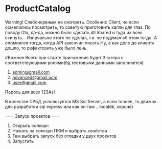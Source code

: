 # ProductCatalog
Warning! Слабонервным не смотреть. Особенно Client, но если осмелились посмотреть, то советую приготовить капли для глаз.
По поводу Dto, да-да, можно было сделать dll Shared и туда их всех скинуть... 
Изначально этого не сделал, т.к. не подумал об этом тогда. А опомнился тогда, когда API закончил писать
Ну, а как дело до клиента дошло, то рефакторить уже было лень.

#Важное
Всего при старте приложения будет 3 юзера с соответствующими ролями(бд тестовыми данными заполняется).
1) admin@gmail.com
2) advanced@gmail.ocm
3) user@gmail.com

Пароль для всех 123As!

В качестве СУБД успользуется MS Sql Server, а если точнее, то движок для разработки sql express или как он там... localdb, короче)

=== Запуск проектов ===
1) Открыть солюшн
2) Нажать на солюшн ПКМ и выбрать свойства
3) Там выбрать запуск без отладки у двух проектов
4) Запустить
